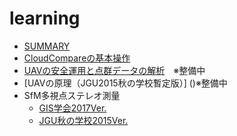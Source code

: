# learning


- [SUMMARY](./README.md)
- [CloudCompareの基本操作](./cloudcompare/CloudCompare.md)
- [UAVの安全運用と点群データの解析]()　※整備中
- [UAVの原理（JGU2015秋の学校暫定版）] ()※整備中
- SfM多視点ステレオ測量
    - [GIS学会2017Ver.](./SfM-MVS/GIS_uchiyama/README.md)
    - [JGU秋の学校2015Ver.](./SfM-MVS//obanawa/SfM-MVS.md#sfm多視点写真測量)
